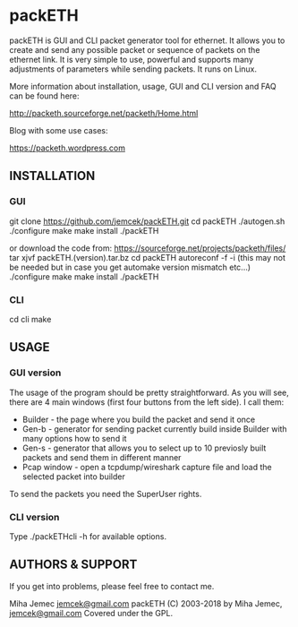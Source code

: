 # packETH  

packETH is GUI and CLI packet generator tool for ethernet. It allows you to create and send any possible packet or sequence of packets on the ethernet link. It is very simple to use, powerful and supports many adjustments of parameters while sending packets. It runs on Linux. 

More information about installation, usage, GUI and CLI version and FAQ can be found here:

http://packeth.sourceforge.net/packeth/Home.html

Blog with some use cases:

https://packeth.wordpress.com

## INSTALLATION  

### GUI  

git clone https://github.com/jemcek/packETH.git
cd packETH
./autogen.sh
./configure
make
make install
./packETH 

or download the code from: https://sourceforge.net/projects/packeth/files/
tar xjvf packETH.(version).tar.bz
cd packETH
autoreconf -f -i  (this may not be needed but in case you get automake version mismatch etc...) 
./configure
make
make install
./packETH

### CLI  

cd cli
make

## USAGE  

### GUI version  
The usage of the program should be pretty straightforward. As you will see, there are 4 main windows (first four buttons from the left side). I call them:
- Builder - the page where you build the packet and send it once
- Gen-b - generator for sending packet currently build inside Builder with many options how to send it
- Gen-s - generator that allows you to select up to 10 previosly built packets and send them in different manner
- Pcap window - open a tcpdump/wireshark capture file and load the selected packet into builder

To send the packets you need the SuperUser rights.

### CLI version  
Type ./packETHcli -h  for available options.

## AUTHORS & SUPPORT  

If you get into problems, please feel free to contact me.  

Miha Jemec
jemcek@gmail.com
packETH (C) 2003-2018 by Miha Jemec, <jemcek@gmail.com>
Covered under the GPL.
